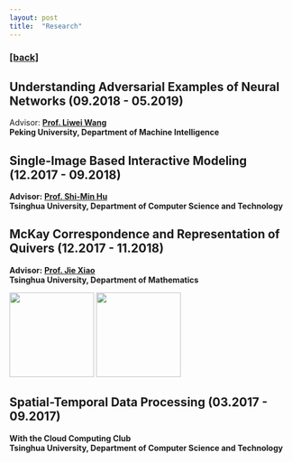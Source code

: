 ```yaml
---
layout: post
title:  "Research"
---
```

<h3><a href="https://flyinggiraffe.github.io">[back]</a></h3>

## Understanding Adversarial Examples of Neural Networks (09.2018 - 05.2019)
Advisor: [**Prof. Liwei Wang**](http://www.cis.pku.edu.cn/faculty/vision/wangliwei) <br>
**Peking University, Department of Machine Intelligence**

## Single-Image Based Interactive Modeling (12.2017 - 09.2018)
**Advisor:** [**Prof. Shi-Min Hu**](https://cg.cs.tsinghua.edu.cn/prof_hu.htm) <br>
**Tsinghua University, Department of Computer Science and Technology**

## McKay Correspondence and Representation of Quivers (12.2017 - 11.2018)
**Advisor:** [**Prof. Jie Xiao**](http://faculty.math.tsinghua.edu.cn/~jxiao) <br>
**Tsinghua University, Department of Mathematics**

<img src="https://flyinggiraffe.github.io/images/research_mckay.JPG" height="150">  <img src="https://flyinggiraffe.github.io/images/research_mckay_dynkin.JPG" height="150">

## Spatial-Temporal Data Processing (03.2017 - 09.2017)
**With the Cloud Computing Club**<br>
**Tsinghua University, Department of Computer Science and Technology**
